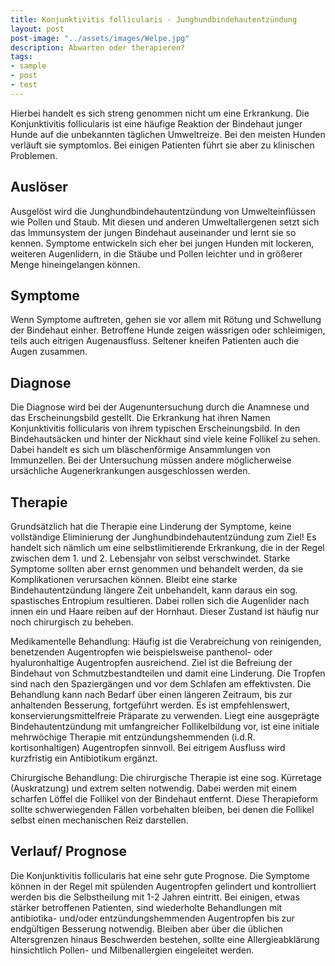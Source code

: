 ```yaml
---
title: Konjunktivitis follicularis - Junghundbindehautentzündung
layout: post
post-image: "../assets/images/Welpe.jpg"
description: Abwarten oder therapieren?
tags:
- sample
- post
- test
---
```



Hierbei handelt es sich streng genommen nicht um eine Erkrankung. Die Konjunktivitis follicularis ist eine häufige Reaktion der Bindehaut junger Hunde auf die unbekannten täglichen Umweltreize. Bei den meisten Hunden verläuft sie symptomlos. Bei einigen Patienten führt sie aber zu klinischen Problemen.

## Auslöser

Ausgelöst wird die Junghundbindehautentzündung von Umwelteinflüssen wie Pollen und Staub. Mit diesen und anderen Umweltallergenen setzt sich das Immunsystem der jungen Bindehaut auseinander und lernt sie so kennen. Symptome entwickeln sich eher bei jungen Hunden mit lockeren, weiteren Augenlidern, in die Stäube und Pollen leichter und in größerer Menge hineingelangen können. 

## Symptome

Wenn Symptome auftreten, gehen sie vor allem mit Rötung und Schwellung der Bindehaut einher. Betroffene Hunde zeigen wässrigen oder schleimigen, teils auch eitrigen Augenausfluss. Seltener kneifen Patienten auch die Augen zusammen. 

## Diagnose

Die Diagnose wird bei der Augenuntersuchung durch die Anamnese und das Erscheinungsbild gestellt. Die Erkrankung hat ihren Namen Konjunktivitis follicularis von ihrem typischen Erscheinungsbild. In den Bindehautsäcken und hinter der Nickhaut sind viele keine Follikel zu sehen. Dabei handelt es sich um bläschenförmige Ansammlungen von Immunzellen. Bei der Untersuchung müssen andere möglicherweise ursächliche Augenerkrankungen ausgeschlossen werden.

## Therapie 

Grundsätzlich hat die Therapie eine Linderung der Symptome, keine vollständige Eliminierung der Junghundbindehautentzündung zum Ziel! Es handelt sich nämlich um eine selbstlimitierende Erkrankung, die in der Regel zwischen dem 1. und 2. Lebensjahr von selbst verschwindet. Starke Symptome sollten aber ernst genommen und behandelt werden, da sie Komplikationen verursachen können. Bleibt eine starke Bindehautentzündung längere Zeit unbehandelt, kann daraus ein sog. spastisches Entropium resultieren. Dabei rollen sich die Augenlider nach innen ein und Haare reiben auf der Hornhaut. Dieser Zustand ist häufig nur noch chirurgisch zu beheben. 

Medikamentelle Behandlung: Häufig ist die Verabreichung von reinigenden, benetzenden Augentropfen wie beispielsweise panthenol- oder hyaluronhaltige Augentropfen ausreichend. Ziel ist die Befreiung der Bindehaut von Schmutzbestandteilen und damit eine Linderung. Die Tropfen sind nach den Spaziergängen und vor dem Schlafen am effektivsten. Die Behandlung kann nach Bedarf über einen längeren Zeitraum, bis zur anhaltenden Besserung, fortgeführt werden. Es ist empfehlenswert, konservierungsmittelfreie Präparate zu verwenden.
Liegt eine ausgeprägte Bindehautentzündung mit umfangreicher Follikelbildung vor, ist eine initiale mehrwöchige Therapie mit entzündungshemmenden (i.d.R. kortisonhaltigen) Augentropfen sinnvoll. Bei eitrigem Ausfluss wird kurzfristig ein Antibiotikum ergänzt. 

Chirurgische Behandlung: Die chirurgische Therapie ist eine sog. Kürretage (Auskratzung) und extrem selten notwendig. Dabei werden mit einem scharfen Löffel die Follikel von der Bindehaut entfernt. Diese Therapieform sollte schwerwiegenden Fällen vorbehalten bleiben, bei denen die Follikel selbst einen mechanischen Reiz darstellen. 

## Verlauf/ Prognose

Die Konjunktivitis follicularis hat eine sehr gute Prognose. Die Symptome können in der Regel mit spülenden Augentropfen gelindert und kontrolliert werden bis die Selbstheilung mit 1-2 Jahren eintritt. Bei einigen, etwas stärker betroffenen Patienten, sind wiederholte Behandlungen mit antibiotika- und/oder entzündungshemmenden Augentropfen bis zur endgültigen Besserung notwendig. 
Bleiben aber über die üblichen Altersgrenzen hinaus Beschwerden bestehen, sollte eine Allergieabklärung hinsichtlich Pollen- und Milbenallergien eingeleitet werden. 

	